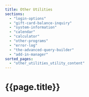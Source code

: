 ```yaml
---
title: Other Utilities
sections:
  - "login-options"
  - "gift-card-balance-inquiry"
  - "system-information"
  - "calendar"
  - "calculator"
  - "other-programs"
  - "error-log"
  - "the-advanced-query-builder"
  - "add-in-manager"
sorted_pages:
  - "other_utilities_utility_content"
---
```

# {{page.title}}
